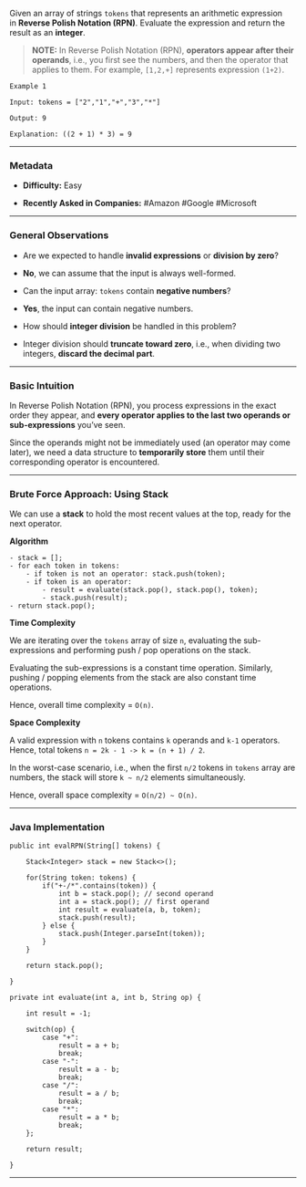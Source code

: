 
Given an array of strings `tokens` that represents an arithmetic expression in **Reverse Polish Notation (RPN)**. Evaluate the expression and return the result as an **integer**.

> **NOTE:** In Reverse Polish Notation (RPN), **operators appear after their operands**, i.e., you first see the numbers, and then the operator that applies to them. For example, `[1,2,+]` represents expression `(1+2)`.

```
Example 1

Input: tokens = ["2","1","+","3","*"]

Output: 9

Explanation: ((2 + 1) * 3) = 9
```

---
### Metadata

- **Difficulty:** Easy

- **Recently Asked in Companies:** #Amazon #Google #Microsoft 

---
### General Observations

- Are we expected to handle **invalid expressions** or **division by zero**?
- **No**, we can assume that the input is always well-formed.

- Can the input array: `tokens` contain **negative numbers**?
- **Yes**, the input can contain negative numbers.

- How should **integer division** be handled in this problem?
- Integer division should **truncate toward zero**, i.e., when dividing two integers, **discard the decimal part**.

---
### Basic Intuition

In Reverse Polish Notation (RPN), you process expressions in the exact order they appear, and **every operator applies to the last two operands or sub-expressions** you’ve seen. 

Since the operands might not be immediately used (an operator may come later), we need a data structure to **temporarily store** them until their corresponding operator is encountered.

---
### Brute Force Approach: Using Stack

We can use a **stack** to hold the most recent values at the top, ready for the next operator.

**Algorithm**

```
- stack = [];
- for each token in tokens:
	- if token is not an operator: stack.push(token);
	- if token is an operator: 
		- result = evaluate(stack.pop(), stack.pop(), token);
		- stack.push(result);
- return stack.pop();
```

**Time Complexity**

We are iterating over the `tokens` array of size `n`, evaluating the sub-expressions and performing push / pop operations on the stack. 

Evaluating the sub-expressions is a constant time operation. Similarly, pushing / popping elements from the stack are also constant time operations. 

Hence, overall time complexity = `O(n)`.

**Space Complexity**

A valid expression with `n` tokens contains `k` operands and `k-1` operators. Hence, total tokens  `n = 2k - 1 -> k = (n + 1) / 2`.

In the worst-case scenario, i.e., when the first `n/2` tokens in `tokens` array are numbers, the stack will store `k ~ n/2` elements simultaneously. 

Hence, overall space complexity = `O(n/2) ~ O(n)`.

---
### Java Implementation

```
public int evalRPN(String[] tokens) {

	Stack<Integer> stack = new Stack<>();

	for(String token: tokens) {
		if("+-/*".contains(token)) {
			int b = stack.pop(); // second operand
			int a = stack.pop(); // first operand
			int result = evaluate(a, b, token);
			stack.push(result);
		} else {
			stack.push(Integer.parseInt(token));
		}
	}

	return stack.pop();

}
```

```
private int evaluate(int a, int b, String op) {

	int result = -1;

	switch(op) {
		case "+":
			result = a + b;
			break;
		case "-":
			result = a - b;
			break;
		case "/":
			result = a / b;
			break;
		case "*":
			result = a * b;
			break;
	};

	return result;

}
```

---
